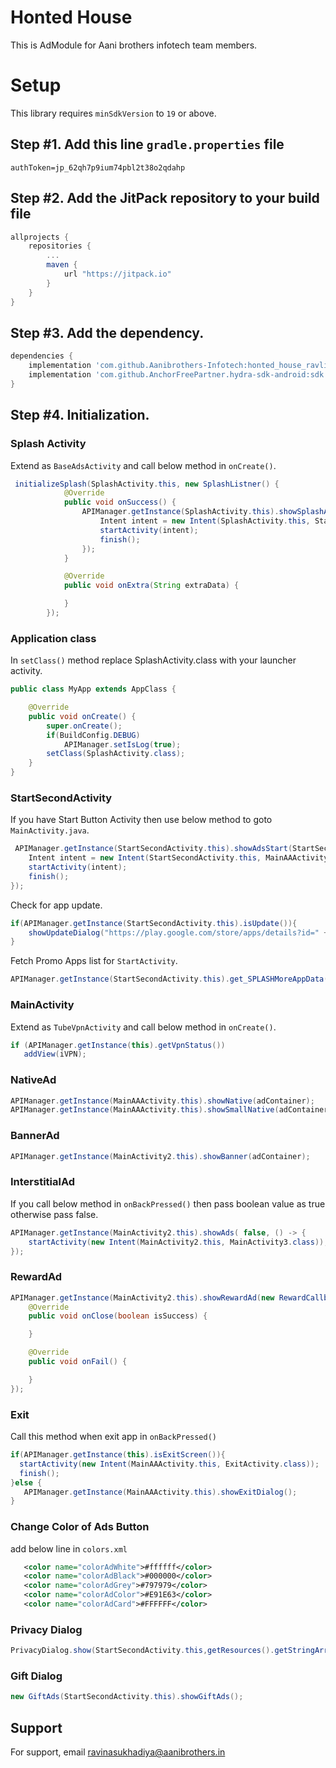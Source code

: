 # Honted House

This is AdModule for Aani brothers infotech team members.


# Setup

This library requires `minSdkVersion` to `19` or above.

## Step #1. Add this line ```gradle.properties``` file

```authToken=jp_62qh7p9ium74pbl2t38o2qdahp```

## Step #2. Add the JitPack repository to your build file

```gradle
allprojects {
    repositories {
	    ...
	    maven {
            url "https://jitpack.io"
        }
    }
}
```

## Step #3. Add the dependency.

```groovy
dependencies {
    implementation 'com.github.Aanibrothers-Infotech:honted_house_ravli:[latest-release]'
    implementation 'com.github.AnchorFreePartner.hydra-sdk-android:sdk:3.3.3'
}
```

## Step #4. Initialization.
### Splash Activity
Extend as ```BaseAdsActivity``` and call below method in ```onCreate()```.
```java
 initializeSplash(SplashActivity.this, new SplashListner() {
            @Override
            public void onSuccess() {
                APIManager.getInstance(SplashActivity.this).showSplashAD(SplashActivity.this, () -> {
                    Intent intent = new Intent(SplashActivity.this, StartSecondActivity.class);
                    startActivity(intent);
                    finish();
                });
            }

            @Override
            public void onExtra(String extraData) {

            }
        });
```

### Application class
In ```setClass()``` method replace SplashActivity.class with your launcher activity.
```java
public class MyApp extends AppClass {

    @Override
    public void onCreate() {
        super.onCreate();
        if(BuildConfig.DEBUG)
            APIManager.setIsLog(true);
        setClass(SplashActivity.class);
    }
}
```

### StartSecondActivity
If you have Start Button Activity then use below method to goto ```MainActivity.java```.

```java
 APIManager.getInstance(StartSecondActivity.this).showAdsStart(StartSecondActivity.this, () -> {
    Intent intent = new Intent(StartSecondActivity.this, MainAAActivity.class);
    startActivity(intent);
    finish();
});
```

Check for app update.
```java
if(APIManager.getInstance(StartSecondActivity.this).isUpdate()){
    showUpdateDialog("https://play.google.com/store/apps/details?id=" + getPackageName());
}
```

Fetch Promo Apps list for ```StartActivity```.
```java
APIManager.getInstance(StartSecondActivity.this).get_SPLASHMoreAppData();
```

### MainActivity
Extend as ```TubeVpnActivity``` and call below method in ```onCreate()```.
```java
if (APIManager.getInstance(this).getVpnStatus())
   addView(iVPN);
```

### NativeAd
```java
APIManager.getInstance(MainAAActivity.this).showNative(adContainer);
APIManager.getInstance(MainAAActivity.this).showSmallNative(adContainer1);
```

### BannerAd
```java
APIManager.getInstance(MainActivity2.this).showBanner(adContainer);
```

### InterstitialAd
If you call below method in ```onBackPressed()``` then pass boolean value as true otherwise pass false.
```java
APIManager.getInstance(MainActivity2.this).showAds( false, () -> {
    startActivity(new Intent(MainActivity2.this, MainActivity3.class));
});
```

### RewardAd
```java
APIManager.getInstance(MainActivity2.this).showRewardAd(new RewardCallback() {
    @Override
    public void onClose(boolean isSuccess) {

    }

    @Override
    public void onFail() {

    }
});
```

### Exit
Call this method when exit app in ```onBackPressed()```
```java
if(APIManager.getInstance(this).isExitScreen()){
  startActivity(new Intent(MainAAActivity.this, ExitActivity.class));
  finish();
}else {
   APIManager.getInstance(MainAAActivity.this).showExitDialog();
}
```

### Change Color of Ads Button
add below line in ```colors.xml```
```xml
   <color name="colorAdWhite">#ffffff</color>
   <color name="colorAdBlack">#000000</color>
   <color name="colorAdGrey">#797979</color>
   <color name="colorAdColor">#E91E63</color>
   <color name="colorAdCard">#FFFFFF</color>
```

### Privacy Dialog
```java
PrivacyDialog.show(StartSecondActivity.this,getResources().getStringArray(R.array.terms_of_service));
```

### Gift Dialog
```java
new GiftAds(StartSecondActivity.this).showGiftAds();
```



## Support

For support, email ravinasukhadiya@aanibrothers.in